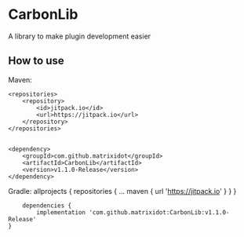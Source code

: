 # CarbonLib
A library to make plugin development easier

## How to use
Maven:

	<repositories>
		<repository>
		    <id>jitpack.io</id>
		    <url>https://jitpack.io</url>
		</repository>
	</repositories>


	<dependency>
	    <groupId>com.github.matrixidot</groupId>
	    <artifactId>CarbonLib</artifactId>
	    <version>v1.1.0-Release</version>
	</dependency>
	
Gradle:
	allprojects {
		repositories {
			...
			maven { url 'https://jitpack.io' }
		}
	}
	
		dependencies {
	        implementation 'com.github.matrixidot:CarbonLib:v1.1.0-Release'
	}
